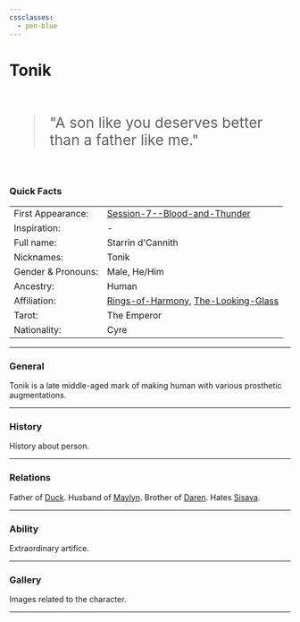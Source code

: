 ```yaml
---
cssclasses:
  - pen-blue
---
```

<link rel="stylesheet" href="https://cdn.jsdelivr.net/npm/rpg-awesome@latest/css/rpg-awesome.min.css">
<link rel="stylesheet" href="https://cdn.jsdelivr.net/npm/remixicon@4.5.0/fonts/remixicon.min.css"> 

# Tonik

<br>
<span style="font-size: 26px;">
<blockquote>
"A son like you deserves better than a father like me."
</blockquote>
</span>
<br>

### Quick Facts

|                    |                                                                                                          |
| ------------------ | -------------------------------------------------------------------------------------------------------- |
| First Appearance:  | [Session-7--Blood-and-Thunder](../Session-Notes/-1-Gathering-Storms/Session-7--Blood-and-Thunder.md)    |
| Inspiration:          | -                                                                                                        |
| Full name:         | Starrin d'Cannith                                                                                        |
| Nicknames:         | Tonik                                                                                                    |
| Gender & Pronouns: | Male, He/Him                                                                                             |
| Ancestry:          | Human                                                                                                    |
| Affiliation:       | [Rings-of-Harmony](../Groups/Rings-of-Harmony.md), [The-Looking-Glass](../Groups/The-Looking-Glass.md) |
| Tarot:             | The Emperor                                                                                              |
| Nationality:       | Cyre                                                                                                     |
***
### General <i class="ri-checkbox-blank-line"></i>
Tonik is a late middle-aged mark of making human with various prosthetic augmentations.



***
### History <i class="ri-history-line"></i>
History <i class="ri-history-line"></i> about person.

***
### Relations <i class="ri-user-line"></i>
Father of [Duck](-Player/Duck.md).
Husband of [Maylyn](Maylyn.md).
Brother of [Daren](../../-Sacrosanct/Characters/Daren.md).
Hates [Sisava](-Player/Sisava.md).

***
### Ability <i class="ri-star-line"></i>
Extraordinary artifice.

***
### Gallery <i class="ri-image-line"></i>
Images related to the character.

***
